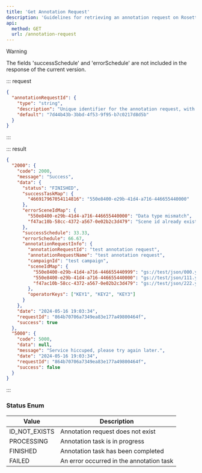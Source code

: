 ```yaml
---
title: 'Get Annotation Request'
description: 'Guidelines for retrieving an annotation request on Rosetta.'
api:
  method: GET
  url: /annotation-request
---
```


> [!WARNING]
> The fields 'successSchedule' and 'errorSchedule' are not included in the response of the current version.

::: request

```json [query]
{
  "annotationRequestId": {
    "type": "string",
    "description": "Unique identifier for the annotation request, with a maximum length of 255 bytes.",
    "default": "7d44b43b-3bbd-4f53-9f95-b7c0217d8d5b"
  }
}
```

:::

::: result

```json [responses]
{
  "2000": {
    "code": 2000,
    "message": "Success",
    "data": {
      "status": "FINISHED",
      "successTaskMap": {
        "466917967054114816": "550e8400-e29b-41d4-a716-446655440000"
      },
      "errorSceneIdMap": {
        "550e8400-e29b-41d4-a716-446655440000": "Data type mismatch",
        "f47ac10b-58cc-4372-a567-0e02b2c3d479": "Scene id already exists"
      },
      "successSchedule": 33.33,
      "errorSchedule": 66.67,
      "annotationRequestInfo": {
        "annotationRequestId": "test annotation request",
        "annotationRequestName": "test annotation request",
        "campaignId": "test campaign",
        "sceneIdMap": {
          "550e8400-e29b-41d4-a716-446655440999": "gs://test/json/000.yml",
          "550e8400-e29b-41d4-a716-446655440000": "gs://test/json/111.yml",
          "f47ac10b-58cc-4372-a567-0e02b2c3d479": "gs://test/json/222.yml"
        },
        "operatorKeys": ["KEY1", "KEY2", "KEY3"]
      }
    },
    "date": "2024-05-16 19:03:34",
    "requestId": "864b70706a7349ea83e177a49800464f",
    "success": true
  },
  "5000": {
    "code": 5000,
    "data": null,
    "message": "Service hiccuped, please try again later.",
    "date": "2024-05-16 19:03:34",
    "requestId": "864b70706a7349ea83e177a49800464f",
    "success": false
  }
}
```

:::

### Status Enum

| Value         | Description                              |
| ------------- | ---------------------------------------- |
| ID_NOT_EXISTS | Annotation request does not exist        |
| PROCESSING    | Annotation task is in progress           |
| FINISHED      | Annotation task has been completed       |
| FAILED        | An error occurred in the annotation task |
